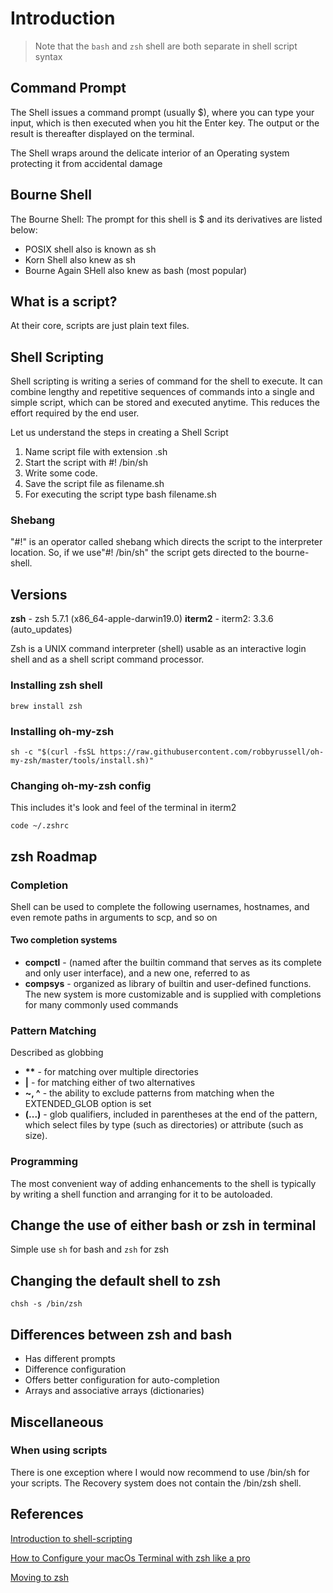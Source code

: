 # Introduction

> Note that the `bash` and `zsh` shell are both separate in shell script syntax

## Command Prompt

The Shell issues a command prompt (usually $), where you can type your input, which is then executed when you hit the Enter key. The output or the result is thereafter displayed on the terminal.

The Shell wraps around the delicate interior of an Operating system protecting it from accidental damage

## Bourne Shell

The Bourne Shell: The prompt for this shell is $ and its derivatives are listed below:

- POSIX shell also is known as sh
- Korn Shell also knew as sh
- Bourne Again SHell also knew as bash (most popular)

## What is a script?
At their core, scripts are just plain text files. 

## Shell Scripting

Shell scripting is writing a series of command for the shell to execute. It can combine lengthy and repetitive sequences of commands into a single and simple script, which can be stored and executed anytime. This reduces the effort required by the end user.

Let us understand the steps in creating a Shell Script

1.  Name  script file with extension .sh
2. Start the script with #! /bin/sh
3. Write some code.
4. Save the script file as filename.sh
5. For executing the script type bash filename.sh

### Shebang

"#!" is an operator called shebang which directs the script to the interpreter location. So, if we use"#! /bin/sh" the script gets directed to the bourne-shell.

## Versions
**zsh** - zsh 5.7.1 (x86_64-apple-darwin19.0)
**iterm2** - iterm2: 3.3.6 (auto_updates)

Zsh is a UNIX command interpreter (shell) usable as an interactive login shell and as a shell
script command processor. 

### Installing zsh shell
`brew install zsh`

### Installing oh-my-zsh
`sh -c "$(curl -fsSL https://raw.githubusercontent.com/robbyrussell/oh-my-zsh/master/tools/install.sh)"`

### Changing oh-my-zsh config
This includes it's look and feel of the terminal in iterm2

`code ~/.zshrc`

## zsh Roadmap
### Completion
Shell can be used to complete the following usernames, hostnames, and even remote
paths in arguments to scp, and so on

#### Two completion systems
- **compctl** - (named after the builtin command that serves as its complete and only user interface), and a new one, referred to as
- **compsys** - organized as library of builtin and user-defined functions. The new system is more customizable and
is supplied with completions for many commonly used commands

### Pattern Matching
Described as globbing
- **\*\*** -  for matching over multiple directories
- **|** - for matching either of two alternatives
- **~, ^** - the ability to exclude patterns from matching when the EXTENDED_GLOB option is
set
- **(...)** - glob qualifiers, included in parentheses at the end of the pattern, which select files
by type (such as directories) or attribute (such as size).

### Programming
The most convenient way of adding enhancements to the shell is typically by writing a shell
function and arranging for it to be autoloaded.

## Change the use of either bash or zsh in terminal

Simple use `sh` for bash and `zsh` for zsh

## Changing the default shell to zsh

```chsh -s /bin/zsh```

## Differences between zsh and bash
- Has different prompts
- Difference configuration
- Offers better configuration for auto-completion
- Arrays and associative arrays (dictionaries)

## Miscellaneous
### When using scripts
There is one exception where I would now recommend to use /bin/sh for your scripts.
The Recovery system does not contain the /bin/zsh shell.

## References
[Introduction to shell-scripting](https://www.guru99.com/introduction-to-shell-scripting.html#1)

[How to Configure your macOs Terminal with zsh like a pro](https://www.freecodecamp.org/news/how-to-configure-your-macos-terminal-with-zsh-like-a-pro-c0ab3f3c1156/)

[Moving to zsh](https://scriptingosx.com/2019/06/moving-to-zsh/)